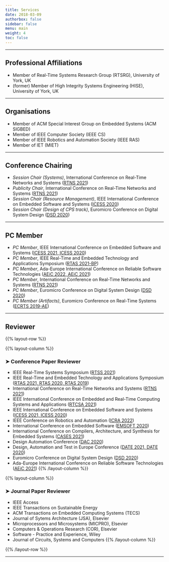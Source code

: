 ```yaml
---
title: Services
date: 2018-03-09
authorbox: false
sidebar: false
menu: main
weight: 4
toc: false
---
```


---

## Professional Affiliations

- Member of Real-Time Systems Research Group (RTSRG), University of York, UK
- (former) Member of High Integrity Systems Engineering (HISE), University of York, UK


---

## Organisations

- Member of ACM Special Interest Group on Embedded Systems (ACM SIGBED)
- Member of IEEE Computer Society (IEEE CS)
- Member of IEEE Robotics and Automation Society (IEEE RAS)
- Member of IET (MIET)


---

## Conference Chairing

- *Session Chair (Systems)*, International Conference on Real-Time Networks and Systems (<u>RTNS 2021</u>)
- *Publicity Chair*, International Conference on Real-Time Networks and Systems (<u>RTNS 2021</u>)
- *Session Chair (Resource Management)*, IEEE International Conference on Embedded Software and Systems (<u>ICESS 2020</u>)
- *Session Chair (Design of CPS track)*, Euromicro Conference on Digital System Design (<u>DSD 2020</u>)


---

## PC Member

- *PC Member*, IEEE International Conference on Embedded Software and Systems (<u>ICESS 2021, ICESS 2020</u>)
- *PC Member*, IEEE Real-Time and Embedded Technology and Applications Symposium (<u>RTAS 2021-BP</u>) 
- *PC Member*, Ada-Europe International Conference on Reliable Software Technologies  (<u>AEiC 2022, AEiC 2021</u>)
- *PC Member*, International Conference on Real-Time Networks and Systems (<u>RTNS 2021</u>)
- *PC Member*, Euromicro Conference on Digital System Design (<u>DSD 2020</u>)
- *PC Member (Artifacts)*, Euromicro Conference on Real-Time Systems (<u>ECRTS 2019-AE</u>)


---

## Reviewer

{{% layout-row %}}

{{% layout-column %}}
### ➤ Conference Paper Reviewer

- IEEE Real-Time Systems Symposium (<u>RTSS 2021</u>)
- IEEE Real-Time and Embedded Technology and Applications Symposium (<u>RTAS 2021, RTAS 2020, RTAS 2019</u>)
- International Conference on Real-Time Networks and Systems (<u>RTNS 2021</u>)
- IEEE International Conference on Embedded and Real-Time Computing Systems and Applications (<u>RTCSA 2021</u>)
- IEEE International Conference on Embedded Software and Systems (<u>ICESS 2021, ICESS 2020</u>)
- IEEE Conference on Robotics and Automation (<u>ICRA 2022</u>) 
- International Conference on Embedded Software (<u>EMSOFT 2020</u>)
- International Conference on Compilers, Architecture, and Synthesis for Embedded Systems (<u>CASES 2021</u>)
- Design Automation Conference (<u>DAC 2020</u>)
- Design, Automation and Test in Europe Conference (<u>DATE 2021, DATE 2020</u>)
- Euromicro Conference on Digital System Design (<u>DSD 2020</u>)
- Ada-Europe International Conference on Reliable Software Technologies (<u>AEiC 2021</u>)
{{% /layout-column %}}

{{% layout-column %}}
### ➤ Journal Paper Reviewer

- IEEE Access
- IEEE Transactions on Sustainable Energy
- ACM Transactions on Embedded Computing Systems (TECS)
- Journal of Sytems Architecture (JSA), Elsevier
- Microprocessors and Microsystems (MICPRO), Elsevier
- Computers & Operations Research (COR), Elsevier
- Software - Practice and Experience, Wiley
- Journal of Circuits, Systems and Computers
{{% /layout-column %}}

{{% /layout-row %}}

---
